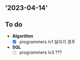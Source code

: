 ## '2023-04-14'

## To do

+ **Algorithm**
  + [x] programmers lv1 달리기 경주

+ **SQL**
  + [ ] programmers lv3 ???
